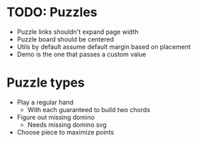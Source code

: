 # TODO: Puzzles
* Puzzle links shouldn't expand page width
* Puzzle board should be centered
* Utils by default assume default margin based on placement
* Demo is the one that passes a custom value

# Puzzle types
* Play a regular hand
    * With each guaranteed to build two chords
* Figure out missing domino
    * Needs missing domino svg
* Choose piece to maximize points